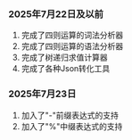 ### 2025年7月22日及以前
1. 完成了四则运算的词法分析器
2. 完成了四则运算的语法分析器
3. 完成了树递归求值计算器
4. 完成了各种Json转化工具

### 2025年7月23日
1. 加入了"-"前缀表达式的支持
2. 加入了"%"中缀表达式的支持